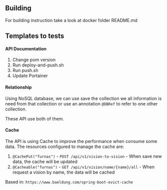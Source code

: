 ## Building

For building instruction take a look at docker folder README.md

## Templates to tests

#### API Documentation

1. Change pom version
2. Run deploy-and-push.sh
3. Run push.sh
4. Update Portainer

#### Relationship

Using NoSQL database, we can use save the collection we all information is need from that collection or use an
annotation `@DBRef` to refer to one other collection.

These API use both of them. 

#### Cache

The API is using Cache to improve the performance when consume some data.
The resources configured to manage the cache are:

1. `@CachePut("furnas")` - `POST /api/v1/vision-to-vision` - When save new data, the cache will be updated
2. `@Cacheable("furnas")` - `GET /api/v1/vision/name/{name}/all` - When request a vision by name, the data will be cached

Based in: `https://www.baeldung.com/spring-boot-evict-cache`
